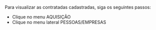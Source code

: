 Para visualizar as contratadas cadastradas, siga os seguintes
passos:

* Clique no menu AQUISIÇÃO
* Clique no menu lateral PESSOAS/EMPRESAS